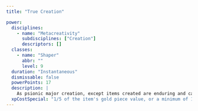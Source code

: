 ```yaml
---
title: "True Creation"

power:
  disciplines:
    - name: "Metacreativity"
      subdisciplines: ["Creation"]
      descriptors: []
  classes:
    - name: "Shaper"
      abbr: ""
      level: 9
  duration: "Instantaneous"
  dismissable: false
  powerPoints: 17
  description: |
    As psionic major creation, except items created are enduring and cannot be negated by dispelling magic or negating powers. For all intents and purposes, these items are completely real.
  xpCostSpecial: "1/5 of the item's gold piece value, or a minimum of 1 XP."
---
```


